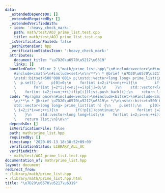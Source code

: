 ```yaml
---
data:
  _extendedDependsOn: []
  _extendedRequiredBy: []
  _extendedVerifiedWith:
  - icon: ':heavy_check_mark:'
    path: math/test/AOJ_prime_list.test.cpp
    title: math/test/AOJ_prime_list.test.cpp
  _isVerificationFailed: false
  _pathExtension: hpp
  _verificationStatusIcon: ':heavy_check_mark:'
  attributes:
    document_title: "\u7D20\u6570\u5217\u6319"
    links: []
  bundledCode: "#line 2 \"math/prime_list.hpp\"\n#include<vector>\n#include<bitset>\n\
    #include<cmath>\n#include<set>\n\n/**\n * @brief \u7D20\u6570\u5217\u6319\n */\n\
    \nstd::bitset<500'000'001> p;\nstd::vector<long long> prime_list(int n) {\n  \
    \  p.set();\n    p[0]=0;\n    for(int i=2;i*i<=n;++i){\n        if(!p[i])continue;\n\
    \        for(int j=2*i;j<=n;j+=i)p[j]=0;\n    }\n    std::vector<long long>list;\n\
    \    for(int i=2;i<=n;++i)if(p[i])list.push_back(i);\n    return list;\n}\n\n"
  code: "#pragma once\n#include<vector>\n#include<bitset>\n#include<cmath>\n#include<set>\n\
    \n/**\n * @brief \u7D20\u6570\u5217\u6319\n */\n\nstd::bitset<500'000'001> p;\n\
    std::vector<long long> prime_list(int n) {\n    p.set();\n    p[0]=0;\n    for(int\
    \ i=2;i*i<=n;++i){\n        if(!p[i])continue;\n        for(int j=2*i;j<=n;j+=i)p[j]=0;\n\
    \    }\n    std::vector<long long>list;\n    for(int i=2;i<=n;++i)if(p[i])list.push_back(i);\n\
    \    return list;\n}\n\n"
  dependsOn: []
  isVerificationFile: false
  path: math/prime_list.hpp
  requiredBy: []
  timestamp: '2020-09-13 18:30:52+09:00'
  verificationStatus: LIBRARY_ALL_AC
  verifiedWith:
  - math/test/AOJ_prime_list.test.cpp
documentation_of: math/prime_list.hpp
layout: document
redirect_from:
- /library/math/prime_list.hpp
- /library/math/prime_list.hpp.html
title: "\u7D20\u6570\u5217\u6319"
---
```


